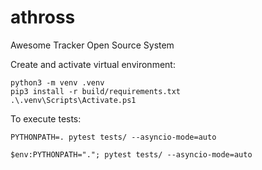 # athross
Awesome Tracker Open Source System

Create and activate virtual environment:

```
python3 -m venv .venv
pip3 install -r build/requirements.txt
.\.venv\Scripts\Activate.ps1
```

To execute tests:
```
PYTHONPATH=. pytest tests/ --asyncio-mode=auto
```
```
$env:PYTHONPATH="."; pytest tests/ --asyncio-mode=auto
```